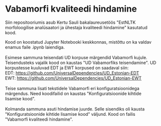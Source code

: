 # Vabamorfi kvaliteedi hindamine
Siin repositooriumis asub Kertu Sauli bakalaureusetöös "EstNLTK morfoloogilise analüsaatori ja ühestaja kvaliteedi hindamine" kasutatud kood.

Kood on koostatud Jupyter Notebooki keskkonnas, mistõttu on ka valdav enamus faile .ipynb laiendiga. 
<br><br>
Esimese sammuna teisendati UD korpuse märgendid Vabamorfi kujule. Teisendusteks vajalik kood on kaustas "UD Vabamorfiks teisendamine". UD korpustesse kuuluvad EDT ja EWT korpused on saadaval siin:
<br>
EDT: https://github.com/UniversalDependencies/UD_Estonian-EDT
<br>
EWT: https://github.com/UniversalDependencies/UD_Estonian-EWT
<br><br>
Teise sammuna lisati tekstidele Vabamorfi eri konfiguratsioonidega märgendus. Need koodifailid on kaustas "Konfiguratsioonide kihtide lisamise kood".
<br><br>
Kolmanda sammuna asuti hindamise juurde. Selle sisendiks oli kausta "Konfiguratsioonide kihtide lisamise kood" väljund. Kood on failis "Vabamorfi kvaliteedi hindamine".
